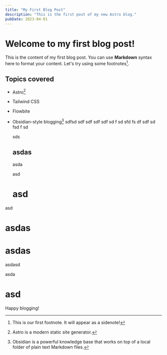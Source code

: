 ```yaml
---
title: "My First Blog Post"
description: "This is the first post of my new Astro blog."
pubDate: 2023-04-01
---
```


# Welcome to my first blog post!

This is the content of my first blog post. You can use **Markdown** syntax here to format your content. Let's try using some footnotes[^1].

## Topics covered

- Astro[^2]
- Tailwind CSS
- Flowbite
- Obsidian-style blogging[^3]
  sdfsd
  sdf
  sdf
  sdf
  sdf
  sd
  f
  sd
  sfd
  fs
  df
  sdf
  sd
  fsd
  f
  sd

  sds

  ## asdas

  asda

  asd

  # asd

asd

# asdas

# asdas

asdasd

asda

# asd

Happy blogging!

[^1]: This is our first footnote. It will appear as a sidenote!
[^2]: Astro is a modern static site generator.
[^3]: Obsidian is a powerful knowledge base that works on top of a local folder of plain text Markdown files.
